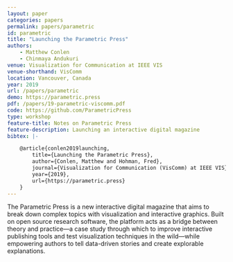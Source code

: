 ```yaml
---
layout: paper
categories: papers
permalink: papers/parametric
id: parametric
title: "Launching the Parametric Press"
authors:
    - Matthew Conlen 
    - Chinmaya Andukuri
venue: Visualization for Communication at IEEE VIS
venue-shorthand: VisComm
location: Vancouver, Canada
year: 2019
url: /papers/parametric
demo: https://parametric.press
pdf: /papers/19-parametric-viscomm.pdf
code: https://github.com/ParametricPress
type: workshop
feature-title: Notes on Parametric Press
feature-description: Launching an interactive digital magazine
bibtex: |-

    @article{conlen2019launching,
        title={Launching the Parametric Press},
        author={Conlen, Matthew and Hohman, Fred},
        journal={Visualization for Communication (VisComm) at IEEE VIS},
        year={2019},
        url={https://parametric.press}
    }
---
```


The Parametric Press is a new interactive digital magazine that aims to break down complex topics with visualization and interactive graphics.
Built on open source research software, the platform acts as a bridge between theory and practice—a case study through which to improve interactive publishing tools and test visualization techniques in the wild—while empowering authors to tell data-driven stories and create explorable explanations.
